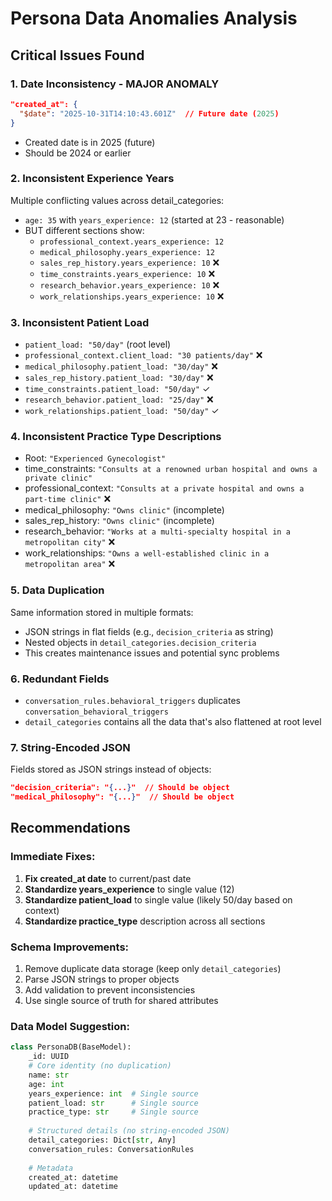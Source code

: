 # Persona Data Anomalies Analysis

## Critical Issues Found

### 1. **Date Inconsistency - MAJOR ANOMALY**
```json
"created_at": {
  "$date": "2025-10-31T14:10:43.601Z"  // Future date (2025)
}
```
- Created date is in 2025 (future)
- Should be 2024 or earlier

### 2. **Inconsistent Experience Years**
Multiple conflicting values across detail_categories:
- `age: 35` with `years_experience: 12` (started at 23 - reasonable)
- BUT different sections show:
  - `professional_context.years_experience: 12`
  - `medical_philosophy.years_experience: 12`
  - `sales_rep_history.years_experience: 10` ❌
  - `time_constraints.years_experience: 10` ❌
  - `research_behavior.years_experience: 10` ❌
  - `work_relationships.years_experience: 10` ❌

### 3. **Inconsistent Patient Load**
- `patient_load: "50/day"` (root level)
- `professional_context.client_load: "30 patients/day"` ❌
- `medical_philosophy.patient_load: "30/day"` ❌
- `sales_rep_history.patient_load: "30/day"` ❌
- `time_constraints.patient_load: "50/day"` ✓
- `research_behavior.patient_load: "25/day"` ❌
- `work_relationships.patient_load: "50/day"` ✓

### 4. **Inconsistent Practice Type Descriptions**
- Root: `"Experienced Gynecologist"`
- time_constraints: `"Consults at a renowned urban hospital and owns a private clinic"`
- professional_context: `"Consults at a private hospital and owns a part-time clinic"` ❌
- medical_philosophy: `"Owns clinic"` (incomplete)
- sales_rep_history: `"Owns clinic"` (incomplete)
- research_behavior: `"Works at a multi-specialty hospital in a metropolitan city"` ❌
- work_relationships: `"Owns a well-established clinic in a metropolitan area"` ❌

### 5. **Data Duplication**
Same information stored in multiple formats:
- JSON strings in flat fields (e.g., `decision_criteria` as string)
- Nested objects in `detail_categories.decision_criteria`
- This creates maintenance issues and potential sync problems

### 6. **Redundant Fields**
- `conversation_rules.behavioral_triggers` duplicates `conversation_behavioral_triggers`
- `detail_categories` contains all the data that's also flattened at root level

### 7. **String-Encoded JSON**
Fields stored as JSON strings instead of objects:
```json
"decision_criteria": "{...}"  // Should be object
"medical_philosophy": "{...}"  // Should be object
```

## Recommendations

### Immediate Fixes:
1. **Fix created_at date** to current/past date
2. **Standardize years_experience** to single value (12)
3. **Standardize patient_load** to single value (likely 50/day based on context)
4. **Standardize practice_type** description across all sections

### Schema Improvements:
1. Remove duplicate data storage (keep only `detail_categories`)
2. Parse JSON strings to proper objects
3. Add validation to prevent inconsistencies
4. Use single source of truth for shared attributes

### Data Model Suggestion:
```python
class PersonaDB(BaseModel):
    _id: UUID
    # Core identity (no duplication)
    name: str
    age: int
    years_experience: int  # Single source
    patient_load: str      # Single source
    practice_type: str     # Single source
    
    # Structured details (no string-encoded JSON)
    detail_categories: Dict[str, Any]
    conversation_rules: ConversationRules
    
    # Metadata
    created_at: datetime
    updated_at: datetime
```
